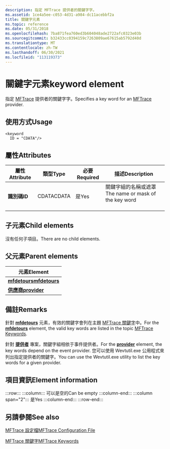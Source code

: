 ```yaml
---
description: 指定 MFTrace 提供者的關鍵字字。
ms.assetid: 1ce4a5ee-c053-4d31-a984-dc11acebbf2a
title: 關鍵字元素
ms.topic: reference
ms.date: 05/31/2018
ms.openlocfilehash: 7ba871fea760ed3b604048ade2722afc0323e03b
ms.sourcegitcommit: b32433cc0394159c7263809ae67615ab5792d40d
ms.translationtype: MT
ms.contentlocale: zh-TW
ms.lasthandoff: 06/30/2021
ms.locfileid: "113119373"
---
```

# <a name="keyword-element"></a><span data-ttu-id="d2c2d-103">關鍵字元素</span><span class="sxs-lookup"><span data-stu-id="d2c2d-103">keyword element</span></span>

<span data-ttu-id="d2c2d-104">指定 [MFTrace](mftrace.md) 提供者的關鍵字字。</span><span class="sxs-lookup"><span data-stu-id="d2c2d-104">Specifies a key word for an [MFTrace](mftrace.md) provider.</span></span>

## <a name="usage"></a><span data-ttu-id="d2c2d-105">使用方式</span><span class="sxs-lookup"><span data-stu-id="d2c2d-105">Usage</span></span>

``` syntax
<keyword
  ID = "CDATA"/>
```

## <a name="attributes"></a><span data-ttu-id="d2c2d-106">屬性</span><span class="sxs-lookup"><span data-stu-id="d2c2d-106">Attributes</span></span>



| <span data-ttu-id="d2c2d-107">屬性</span><span class="sxs-lookup"><span data-stu-id="d2c2d-107">Attribute</span></span>         | <span data-ttu-id="d2c2d-108">類型</span><span class="sxs-lookup"><span data-stu-id="d2c2d-108">Type</span></span>             | <span data-ttu-id="d2c2d-109">必要</span><span class="sxs-lookup"><span data-stu-id="d2c2d-109">Required</span></span>       | <span data-ttu-id="d2c2d-110">描述</span><span class="sxs-lookup"><span data-stu-id="d2c2d-110">Description</span></span>                                             |
|-------------------|------------------|----------------|---------------------------------------------------------|
| <span data-ttu-id="d2c2d-111">**識別碼**</span><span class="sxs-lookup"><span data-stu-id="d2c2d-111">**ID**</span></span><br/> | <span data-ttu-id="d2c2d-112">CDATA</span><span class="sxs-lookup"><span data-stu-id="d2c2d-112">CDATA</span></span><br/> | <span data-ttu-id="d2c2d-113">是</span><span class="sxs-lookup"><span data-stu-id="d2c2d-113">Yes</span></span><br/> | <span data-ttu-id="d2c2d-114">關鍵字組的名稱或遮罩</span><span class="sxs-lookup"><span data-stu-id="d2c2d-114">The name or mask of the key word</span></span><br/> <br/> |



## <a name="child-elements"></a><span data-ttu-id="d2c2d-115">子元素</span><span class="sxs-lookup"><span data-stu-id="d2c2d-115">Child elements</span></span>

<span data-ttu-id="d2c2d-116">沒有任何子項目。</span><span class="sxs-lookup"><span data-stu-id="d2c2d-116">There are no child elements.</span></span>

## <a name="parent-elements"></a><span data-ttu-id="d2c2d-117">父元素</span><span class="sxs-lookup"><span data-stu-id="d2c2d-117">Parent elements</span></span>

| <span data-ttu-id="d2c2d-118">元素</span><span class="sxs-lookup"><span data-stu-id="d2c2d-118">Element</span></span>                                   |
|-------------------------------------------|
| [<span data-ttu-id="d2c2d-119">**mfdetours**</span><span class="sxs-lookup"><span data-stu-id="d2c2d-119">**mfdetours**</span></span>](mfdetours.md)<br/> |
| [<span data-ttu-id="d2c2d-120">**供應商**</span><span class="sxs-lookup"><span data-stu-id="d2c2d-120">**provider**</span></span>](provider.md)<br/>   |



## <a name="remarks"></a><span data-ttu-id="d2c2d-121">備註</span><span class="sxs-lookup"><span data-stu-id="d2c2d-121">Remarks</span></span>

<span data-ttu-id="d2c2d-122">針對 [**mfdetours**](mfdetours.md) 元素，有效的關鍵字會列在主題 [MFTrace 關鍵字](mftrace-keywords.md)中。</span><span class="sxs-lookup"><span data-stu-id="d2c2d-122">For the [**mfdetours**](mfdetours.md) element, the valid key words are listed in the topic [MFTrace Keywords](mftrace-keywords.md).</span></span>

<span data-ttu-id="d2c2d-123">針對 [**提供者**](provider.md) 專案，關鍵字組相依于事件提供者。</span><span class="sxs-lookup"><span data-stu-id="d2c2d-123">For the [**provider**](provider.md) element, the key words depend on the event provider.</span></span> <span data-ttu-id="d2c2d-124">您可以使用 Wevtutil.exe 公用程式來列出指定提供者的關鍵字。</span><span class="sxs-lookup"><span data-stu-id="d2c2d-124">You can use the Wevtutil.exe utility to list the key words for a given provider.</span></span>

## <a name="element-information"></a><span data-ttu-id="d2c2d-125">項目資訊</span><span class="sxs-lookup"><span data-stu-id="d2c2d-125">Element information</span></span>

:::row:::
    :::column:::
        <span data-ttu-id="d2c2d-126">可以是空的</span><span class="sxs-lookup"><span data-stu-id="d2c2d-126">Can be empty</span></span>
    :::column-end:::
    :::column span="2":::
        <span data-ttu-id="d2c2d-127">是</span><span class="sxs-lookup"><span data-stu-id="d2c2d-127">Yes</span></span>
    :::column-end:::
:::row-end:::

## <a name="see-also"></a><span data-ttu-id="d2c2d-128">另請參閱</span><span class="sxs-lookup"><span data-stu-id="d2c2d-128">See also</span></span>

<dl> <dt>

[<span data-ttu-id="d2c2d-129">MFTrace 設定檔</span><span class="sxs-lookup"><span data-stu-id="d2c2d-129">MFTrace Configuration File</span></span>](mftrace-configuration-file.md)
</dt> <dt>

[<span data-ttu-id="d2c2d-130">MFTrace 關鍵字</span><span class="sxs-lookup"><span data-stu-id="d2c2d-130">MFTrace Keywords</span></span>](mftrace-keywords.md)
</dt> </dl>

 

 




